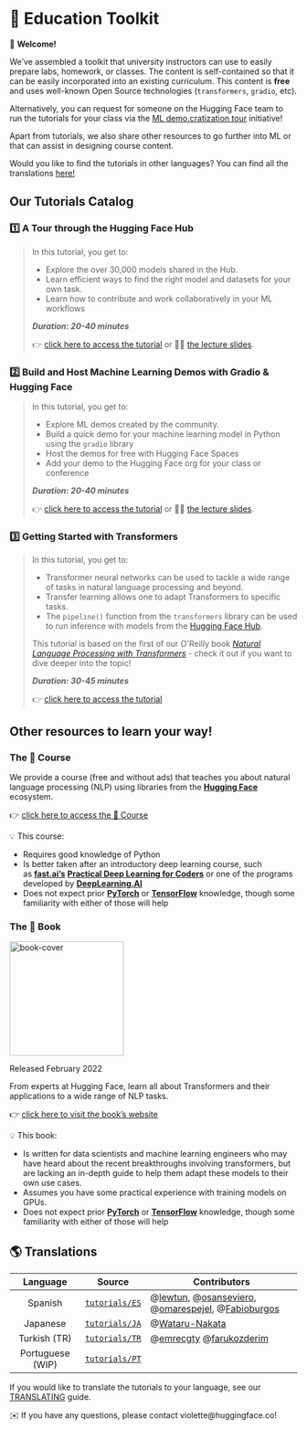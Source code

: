 # 🤗 Education Toolkit

<aside>

👋 **Welcome!**

We’ve assembled a toolkit that university instructors can use to easily prepare labs, homework, or classes. The content is self-contained so that it can be easily incorporated into an existing curriculum. This content is **free** and uses well-known Open Source technologies (`transformers`, `gradio`, etc).

Alternatively, you can request for someone on the Hugging Face team to run the tutorials for your class via the [ML demo.cratization tour](https://www.notion.so/ML-Demo-cratization-tour-with-66847a294abd4e9785e85663f5239652) initiative!

Apart from tutorials, we also share other resources to go further into ML or that can assist in designing course content.

</aside>

Would you like to find the tutorials in other languages? You can find all the translations [here!](https://github.com/huggingface/education-toolkit#-languages-and-translations)

## **Our Tutorials Catalog**

### 1️⃣ A Tour through the Hugging Face Hub

> In this tutorial, you get to:
>
> - Explore the over 30,000 models shared in the Hub.
> - Learn efficient ways to find the right model and datasets for your own task.
> - Learn how to contribute and work collaboratively in your ML workflows
>
> **_Duration: 20-40 minutes_**
>
> 👉 [click here to access the tutorial](https://www.notion.so/Workshop-A-Tour-through-the-Hugging-Face-Hub-2098e4bae9ba4288857e85c87ff1c851) or 👩‍🏫 [the lecture slides](https://docs.google.com/presentation/d/1zQqpFTcpNLV7haj2Inw2qKHq8DjfZEaiObW1ZkLvPWM/edit?usp=sharing).

### 2️⃣ Build and Host Machine Learning Demos with Gradio & Hugging Face

> In this tutorial, you get to:
>
> - Explore ML demos created by the community.
> - Build a quick demo for your machine learning model in Python using the `gradio` library
> - Host the demos for free with Hugging Face Spaces
> - Add your demo to the Hugging Face org for your class or conference
>
> **_Duration: 20-40 minutes_**
>
> 👉 [click here to access the tutorial](https://colab.research.google.com/github/huggingface/education-toolkit/blob/main/02_ml-demos-with-gradio.ipynb) or 👩‍🏫 [the lecture slides](https://docs.google.com/presentation/d/14EU_xjtINXtpidWLnUvfcEpmxN46ORS-PLpwfUf8C1I/edit?usp=sharing).

### 3️⃣ Getting Started with Transformers

> In this tutorial, you get to:
>
> - Transformer neural networks can be used to tackle a wide range of tasks in natural language processing and beyond.
> - Transfer learning allows one to adapt Transformers to specific tasks.
> - The `pipeline()` function from the `transformers` library can be used to run inference with models from the [Hugging Face Hub](https://huggingface.co/models).
>
> This tutorial is based on the first of our O'Reilly book *[Natural Language Processing with Transformers](https://transformersbook.com/)* - check it out if you want to dive deeper into the topic!
>
> **_Duration: 30-45 minutes_**
>
> 👉 [click here to access the tutorial](https://colab.research.google.com/github/huggingface/education-toolkit/blob/main/03_getting-started-with-transformers.ipynb)

## **Other resources to learn your way!**

### **The 🤗 Course**

We provide a course (free and without ads) that teaches you about natural language processing (NLP) using libraries from the **[Hugging Face](https://huggingface.co/)** ecosystem.

👉 [click here to access the 🤗 Course](https://huggingface.co/course/chapter1/1)

<aside>
💡 This course:

- Requires good knowledge of Python
- Is better taken after an introductory deep learning course, such as **[fast.ai’s](https://www.fast.ai/)** **[Practical Deep Learning for Coders](https://course.fast.ai/)** or one of the programs developed by **[DeepLearning.AI](https://www.deeplearning.ai/)**
- Does not expect prior **[PyTorch](https://pytorch.org/)** or **[TensorFlow](https://www.tensorflow.org/)** knowledge, though some familiarity with either of those will help
</aside>

### **The 🤗 Book**

<img alt="book-cover" height=200 src="../../images/book_cover.jpg" id="book-cover"/>

Released February 2022

From experts at Hugging Face, learn all about Transformers and their applications to a wide range of NLP tasks.

👉 [click here to visit the book’s website](https://transformersbook.com/)

<aside>
💡 This book:

- Is written for data scientists and machine learning engineers who may have heard about the recent breakthroughs involving transformers, but are lacking an in-depth guide to help them adapt these models to their own use cases.
- Assumes you have some practical experience with training models on GPUs.
- Does not expect prior **[PyTorch](https://pytorch.org/)** or **[TensorFlow](https://www.tensorflow.org/)** knowledge, though some familiarity with either of those will help
</aside>


## 🌎 Translations

| Language | Source | Contributors |
|:---:|:---:|---|
| Spanish | [ `tutorials/ES` ]( https://github.com/huggingface/education-toolkit/tree/main/tutorials/ES ) | @[lewtun](https://github.com/lewtun), @[osanseviero](https://github.com/osanseviero), @[omarespejel](https://github.com/omarespejel), @[Fabioburgos](https://github.com/Fabioburgos) |
| Japanese | [ `tutorials/JA` ]( https://github.com/huggingface/education-toolkit/tree/main/tutorials/JA ) | @[Wataru-Nakata](https://github.com/Wataru-Nakata) |
| Turkish (TR) | [ `tutorials/TR` ]( https://github.com/huggingface/education-toolkit/tree/main/tutorials/TR ) | @[emrecgty](https://github.com/emrecgty/) @[farukozderim](https://github.com/FarukOzderim/)  |
| Portuguese (WIP) | [ `tutorials/PT` ]( https://github.com/huggingface/education-toolkit/tree/main/tutorials/PT ) |  |

If you would like to translate the tutorials to your language, see our [TRANSLATING](https://github.com/huggingface/education-toolkit#-languages-and-translations/TRANSLATING.md) guide.

<aside>
✉️ If you have any questions, please contact violette@huggingface.co!

</aside>
